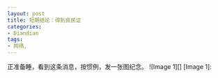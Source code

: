 ```yaml
---
layout: post
title: 短期结论：得到良民证
categories:
- Diandian
tags:
- 网络, 
---
```

正准备睡，看到这条消息，按惯例，发一张图纪念。 !\[Image 1\]\[\] \[Image 1\]: